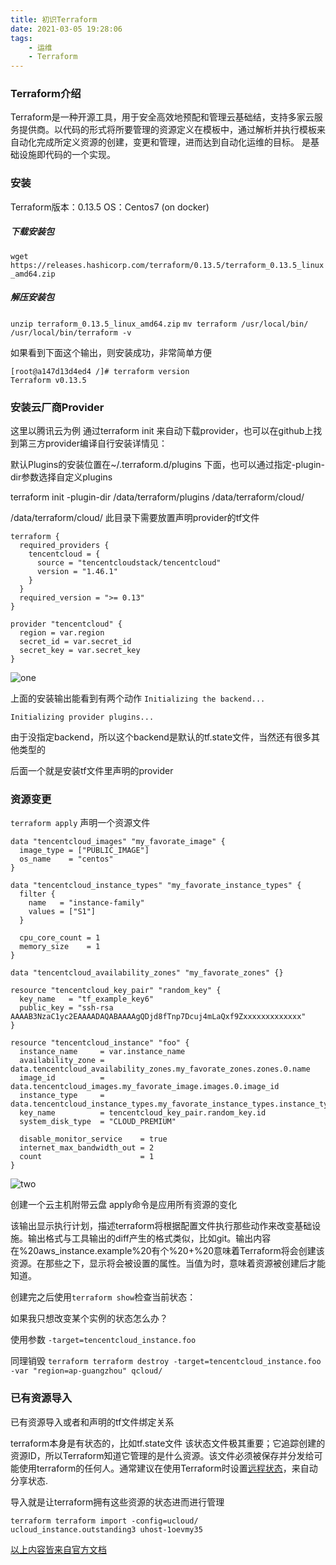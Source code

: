 ```yaml
---
title: 初识Terraform
date: 2021-03-05 19:28:06
tags:
    - 运维
    - Terraform
---
```

### Terraform介绍
Terraform是一种开源工具，用于安全高效地预配和管理云基础结，支持多家云服务提供商。以代码的形式将所要管理的资源定义在模板中，通过解析并执行模板来自动化完成所定义资源的创建，变更和管理，进而达到自动化运维的目标。
是基础设施即代码的一个实现。
<!--more-->
### 安装
Terraform版本：0.13.5
OS：Centos7 (on docker)

##### 下载安装包
`wget https://releases.hashicorp.com/terraform/0.13.5/terraform_0.13.5_linux_amd64.zip`
##### 解压安装包
`unzip terraform_0.13.5_linux_amd64.zip`
`mv terraform /usr/local/bin/`
`/usr/local/bin/terraform -v`

如果看到下面这个输出，则安装成功，非常简单方便
```
[root@a147d13d4ed4 /]# terraform version
Terraform v0.13.5
```

### 安装云厂商Provider
这里以腾讯云为例
通过terraform init 来自动下载provider，也可以在github上找到第三方provider编译自行安装详情见：

默认Plugins的安装位置在~/.terraform.d/plugins 下面，也可以通过指定-plugin-dir参数选择自定义plugins

terraform init -plugin-dir /data/terraform/plugins  /data/terraform/cloud/

/data/terraform/cloud/ 此目录下需要放置声明provider的tf文件

```
terraform {
  required_providers {
    tencentcloud = {
      source = "tencentcloudstack/tencentcloud"
      version = "1.46.1"
    }
  }
  required_version = ">= 0.13"
}

provider "tencentcloud" {
  region = var.region
  secret_id = var.secret_id
  secret_key = var.secret_key
}
```
![one](one.png)

上面的安装输出能看到有两个动作
`Initializing the backend...`

`Initializing provider plugins...`

由于没指定backend，所以这个backend是默认的tf.state文件，当然还有很多其他类型的

后面一个就是安装tf文件里声明的provider

### 资源变更
`terraform apply`
声明一个资源文件
```
data "tencentcloud_images" "my_favorate_image" {
  image_type = ["PUBLIC_IMAGE"]
  os_name    = "centos"
}

data "tencentcloud_instance_types" "my_favorate_instance_types" {
  filter {
    name   = "instance-family"
    values = ["S1"]
  }

  cpu_core_count = 1
  memory_size    = 1
}

data "tencentcloud_availability_zones" "my_favorate_zones" {}

resource "tencentcloud_key_pair" "random_key" {
  key_name   = "tf_example_key6"
  public_key = "ssh-rsa AAAAB3NzaC1yc2EAAAADAQABAAAAgQDjd8fTnp7Dcuj4mLaQxf9Zxxxxxxxxxxxxx"
}

resource "tencentcloud_instance" "foo" {
  instance_name     = var.instance_name
  availability_zone = data.tencentcloud_availability_zones.my_favorate_zones.zones.0.name
  image_id          = data.tencentcloud_images.my_favorate_image.images.0.image_id
  instance_type     = data.tencentcloud_instance_types.my_favorate_instance_types.instance_types.0.instance_type
  key_name          = tencentcloud_key_pair.random_key.id
  system_disk_type  = "CLOUD_PREMIUM"

  disable_monitor_service    = true
  internet_max_bandwidth_out = 2
  count                      = 1
}
```
![two](two.png)

创建一个云主机附带云盘
apply命令是应用所有资源的变化

该输出显示执行计划，描述terraform将根据配置文件执行那些动作来改变基础设施。输出格式与工具输出的diff产生的格式类似，比如git。输出内容在%20aws_instance.example%20有个%20+%20意味着Terraform将会创建该资源。在那些之下，显示将会被设置的属性。当值为<computed>时，意味着资源被创建后才能知道。

创建完之后使用`terraform show`检查当前状态：

如果我只想改变某个实例的状态怎么办？

使用参数 `-target=tencentcloud_instance.foo`

同理销毁
`terraform terraform destroy -target=tencentcloud_instance.foo  -var "region=ap-guangzhou" qcloud/`

### 已有资源导入
已有资源导入或者和声明的tf文件绑定关系

terraform本身是有状态的，比如tf.state文件
该状态文件极其重要；它追踪创建的资源ID，所以Terraform知道它管理的是什么资源。该文件必须被保存并分发给可能使用terraform的任何人。通常建议在使用Terraform时设置[远程状态](https://www.terraform.io/docs/state/remote.html)，来自动分享状态.

导入就是让terraform拥有这些资源的状态进而进行管理
```
terraform terraform import -config=ucloud/ ucloud_instance.outstanding3 uhost-1oevmy35
```


[以上内容皆来自官方文档](https://www.terraform.io/intro/getting-started/build.html)